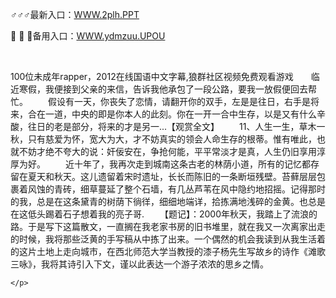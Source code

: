 <p>
	♂♂♂最新入口：<a href="http://www.baidu.com/link?url=6MA2SWnO3Raqke39an_0PUxosM6ZrUGzi1BN9tNnlPW&wd">WWW.2plh.PPT</a> 
	<p>
		🕋
🕋
🕋备用入口：<a href="http://www.baidu.com/link?url=6MA2SWnO3Raqke39an_0PUxosM6ZrUGzi1BN9tNnlPW&wd">WWW.ydmzuu.UPOU</a> 
	</p>
	<p>
		<br />
	</p>
	<p>
		100位未成年rapper，2012在线国语中文字幕,狼群社区视频免费观看游戏　　临近寒假，我便接到父亲的来信，告诉我他承包了一段公路，要我一放假便回去帮忙。
　　假设有一天，你丧失了恋情，请翻开你的双手，左是是往日，右手是将来，合在一道，中央的即是你本人的此刻。你在一开一合中生存，以是又有什么辛酸，往日的老是部分，将来的才是另一...【观赏全文】
　　11、人生一生，草木一秋，只有慈爱为怀，宽大为大，才不妨真实的领会人命生存的根蒂。惟有唯此，也就不妨才绝不夸大的说：奸佞安在，争抢何能，平平常淡才是真，人生仍旧享用淳厚为好。
　　近十年了，我再次走到城南这条古老的林荫小道，所有的记忆都存留在夏天和秋天。这儿遗留着宋时遗址，长长而陈旧的一条断垣残壁。苔藓层层包裹着风蚀的青砖，细草蔓延了整个石墙，有几丛芦苇在风中隐约地招摇。记得那时的我，总是在这条黛青的树荫下徜徉，细细地端详，拾拣满地浅碎的金黄。也总是在这低头踢着石子想着我的亮子哥.
　　【题记】：2000年秋天，我踏上了流浪的路。于是写下这篇散文，一直搁在我老家书房的旧书堆里，就在我又一次离家出走的时候，我将那些泛黄的手写稿从中拣了出来。一个偶然的机会我读到从我生活着的这片土地上走向城市，在西北师范大学当教授的漆子杨先生写故乡的诗作《滩歌三咏》，我将其诗引入下文，谨以此表达一个游子浓浓的思乡之情。

	</p>
